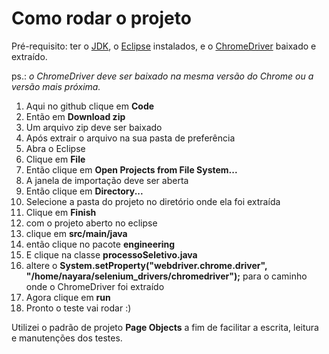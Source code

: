 # Como rodar o projeto

Pré-requisito: ter o [JDK](https://www.oracle.com/java/technologies/javase/javase-jdk8-downloads.html), o [Eclipse](https://www.eclipse.org/downloads/) instalados, e o [ChromeDriver](https://chromedriver.chromium.org/downloads) baixado e extraído.

ps.: *o ChromeDriver deve ser baixado na mesma versão do Chrome ou a versão mais próxima.*

 1. Aqui no github clique em **Code**
 2. Então em **Download zip**
 3. Um arquivo zip deve ser baixado
 4. Após extrair o arquivo na sua pasta de preferência
 5. Abra o Eclipse
 6. Clique em **File**
 7. Então clique em **Open Projects from File System...**
 8. A janela de importação deve ser aberta
 9. Então clique em **Directory...**
 10. Selecione a pasta do projeto no diretório onde ela foi extraída
 11. Clique em **Finish**
 12. com o projeto aberto no eclipse
 13. clique em **src/main/java**
 14. então clique no pacote **engineering**
 15. E clique na classe **processoSeletivo.java**
 16. altere o **System.setProperty("webdriver.chrome.driver", "/home/nayara/selenium_drivers/chromedriver");** para o caminho onde o ChromeDriver foi extraído
 17. Agora clique em **run**
 18. Pronto o teste vai rodar :)

Utilizei o padrão de projeto **Page Objects** a fim de facilitar a escrita, leitura e  manutenções dos testes.